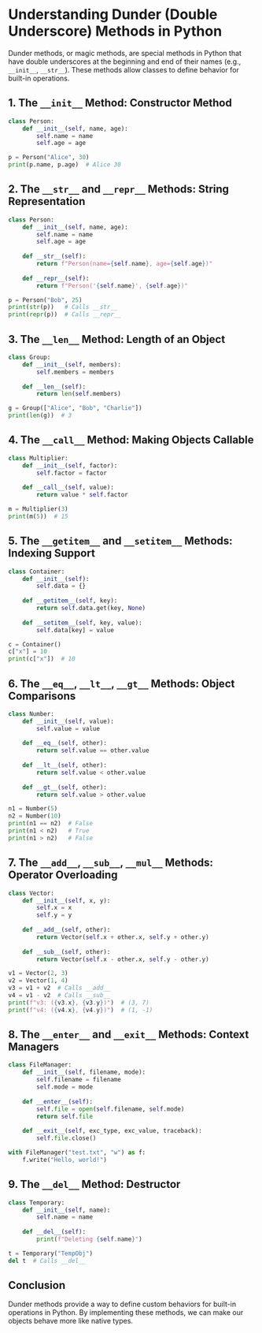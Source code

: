 # Understanding Dunder (Double Underscore) Methods in Python

Dunder methods, or magic methods, are special methods in Python that have double underscores
at the beginning and end of their names (e.g., `__init__`, `__str__`). These methods allow classes
to define behavior for built-in operations.

## 1. The `__init__` Method: Constructor Method
```python
class Person:
    def __init__(self, name, age):
        self.name = name
        self.age = age

p = Person("Alice", 30)
print(p.name, p.age)  # Alice 30
```

## 2. The `__str__` and `__repr__` Methods: String Representation
```python
class Person:
    def __init__(self, name, age):
        self.name = name
        self.age = age
    
    def __str__(self):
        return f"Person(name={self.name}, age={self.age})"
    
    def __repr__(self):
        return f"Person('{self.name}', {self.age})"

p = Person("Bob", 25)
print(str(p))   # Calls __str__
print(repr(p))  # Calls __repr__
```

## 3. The `__len__` Method: Length of an Object
```python
class Group:
    def __init__(self, members):
        self.members = members
    
    def __len__(self):
        return len(self.members)

g = Group(["Alice", "Bob", "Charlie"])
print(len(g))  # 3
```

## 4. The `__call__` Method: Making Objects Callable
```python
class Multiplier:
    def __init__(self, factor):
        self.factor = factor
    
    def __call__(self, value):
        return value * self.factor

m = Multiplier(3)
print(m(5))  # 15
```

## 5. The `__getitem__` and `__setitem__` Methods: Indexing Support
```python
class Container:
    def __init__(self):
        self.data = {}
    
    def __getitem__(self, key):
        return self.data.get(key, None)
    
    def __setitem__(self, key, value):
        self.data[key] = value

c = Container()
c["x"] = 10
print(c["x"])  # 10
```

## 6. The `__eq__`, `__lt__`, `__gt__` Methods: Object Comparisons
```python
class Number:
    def __init__(self, value):
        self.value = value
    
    def __eq__(self, other):
        return self.value == other.value
    
    def __lt__(self, other):
        return self.value < other.value
    
    def __gt__(self, other):
        return self.value > other.value

n1 = Number(5)
n2 = Number(10)
print(n1 == n2)  # False
print(n1 < n2)   # True
print(n1 > n2)   # False
```

## 7. The `__add__`, `__sub__`, `__mul__` Methods: Operator Overloading
```python
class Vector:
    def __init__(self, x, y):
        self.x = x
        self.y = y
    
    def __add__(self, other):
        return Vector(self.x + other.x, self.y + other.y)
    
    def __sub__(self, other):
        return Vector(self.x - other.x, self.y - other.y)

v1 = Vector(2, 3)
v2 = Vector(1, 4)
v3 = v1 + v2  # Calls __add__
v4 = v1 - v2  # Calls __sub__
print(f"v3: ({v3.x}, {v3.y})")  # (3, 7)
print(f"v4: ({v4.x}, {v4.y})")  # (1, -1)
```

## 8. The `__enter__` and `__exit__` Methods: Context Managers
```python
class FileManager:
    def __init__(self, filename, mode):
        self.filename = filename
        self.mode = mode
    
    def __enter__(self):
        self.file = open(self.filename, self.mode)
        return self.file
    
    def __exit__(self, exc_type, exc_value, traceback):
        self.file.close()

with FileManager("test.txt", "w") as f:
    f.write("Hello, world!")
```

## 9. The `__del__` Method: Destructor
```python
class Temporary:
    def __init__(self, name):
        self.name = name
    
    def __del__(self):
        print(f"Deleting {self.name}")

t = Temporary("TempObj")
del t  # Calls __del__
```

## Conclusion
Dunder methods provide a way to define custom behaviors for built-in operations in Python.
By implementing these methods, we can make our objects behave more like native types.
